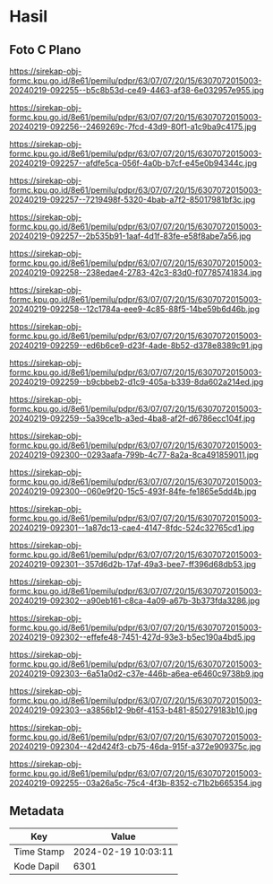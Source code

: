 # Hasil

## Foto C Plano

https://sirekap-obj-formc.kpu.go.id/8e61/pemilu/pdpr/63/07/07/20/15/6307072015003-20240219-092255--b5c8b53d-ce49-4463-af38-6e032957e955.jpg

https://sirekap-obj-formc.kpu.go.id/8e61/pemilu/pdpr/63/07/07/20/15/6307072015003-20240219-092256--2469269c-7fcd-43d9-80f1-a1c9ba9c4175.jpg

https://sirekap-obj-formc.kpu.go.id/8e61/pemilu/pdpr/63/07/07/20/15/6307072015003-20240219-092257--afdfe5ca-056f-4a0b-b7cf-e45e0b94344c.jpg

https://sirekap-obj-formc.kpu.go.id/8e61/pemilu/pdpr/63/07/07/20/15/6307072015003-20240219-092257--7219498f-5320-4bab-a7f2-85017981bf3c.jpg

https://sirekap-obj-formc.kpu.go.id/8e61/pemilu/pdpr/63/07/07/20/15/6307072015003-20240219-092257--2b535b91-1aaf-4d1f-83fe-e58f8abe7a56.jpg

https://sirekap-obj-formc.kpu.go.id/8e61/pemilu/pdpr/63/07/07/20/15/6307072015003-20240219-092258--238edae4-2783-42c3-83d0-f07785741834.jpg

https://sirekap-obj-formc.kpu.go.id/8e61/pemilu/pdpr/63/07/07/20/15/6307072015003-20240219-092258--12c1784a-eee9-4c85-88f5-14be59b6d46b.jpg

https://sirekap-obj-formc.kpu.go.id/8e61/pemilu/pdpr/63/07/07/20/15/6307072015003-20240219-092259--ed6b6ce9-d23f-4ade-8b52-d378e8389c91.jpg

https://sirekap-obj-formc.kpu.go.id/8e61/pemilu/pdpr/63/07/07/20/15/6307072015003-20240219-092259--b9cbbeb2-d1c9-405a-b339-8da602a214ed.jpg

https://sirekap-obj-formc.kpu.go.id/8e61/pemilu/pdpr/63/07/07/20/15/6307072015003-20240219-092259--5a39ce1b-a3ed-4ba8-af2f-d6786ecc104f.jpg

https://sirekap-obj-formc.kpu.go.id/8e61/pemilu/pdpr/63/07/07/20/15/6307072015003-20240219-092300--0293aafa-799b-4c77-8a2a-8ca491859011.jpg

https://sirekap-obj-formc.kpu.go.id/8e61/pemilu/pdpr/63/07/07/20/15/6307072015003-20240219-092300--060e9f20-15c5-493f-84fe-fe1865e5dd4b.jpg

https://sirekap-obj-formc.kpu.go.id/8e61/pemilu/pdpr/63/07/07/20/15/6307072015003-20240219-092301--1a87dc13-cae4-4147-8fdc-524c32765cd1.jpg

https://sirekap-obj-formc.kpu.go.id/8e61/pemilu/pdpr/63/07/07/20/15/6307072015003-20240219-092301--357d6d2b-17af-49a3-bee7-ff396d68db53.jpg

https://sirekap-obj-formc.kpu.go.id/8e61/pemilu/pdpr/63/07/07/20/15/6307072015003-20240219-092302--a90eb161-c8ca-4a09-a67b-3b373fda3286.jpg

https://sirekap-obj-formc.kpu.go.id/8e61/pemilu/pdpr/63/07/07/20/15/6307072015003-20240219-092302--effefe48-7451-427d-93e3-b5ec190a4bd5.jpg

https://sirekap-obj-formc.kpu.go.id/8e61/pemilu/pdpr/63/07/07/20/15/6307072015003-20240219-092303--6a51a0d2-c37e-446b-a6ea-e6460c9738b9.jpg

https://sirekap-obj-formc.kpu.go.id/8e61/pemilu/pdpr/63/07/07/20/15/6307072015003-20240219-092303--a3856b12-9b6f-4153-b481-850279183b10.jpg

https://sirekap-obj-formc.kpu.go.id/8e61/pemilu/pdpr/63/07/07/20/15/6307072015003-20240219-092304--42d424f3-cb75-46da-915f-a372e909375c.jpg

https://sirekap-obj-formc.kpu.go.id/8e61/pemilu/pdpr/63/07/07/20/15/6307072015003-20240219-092255--03a26a5c-75c4-4f3b-8352-c71b2b665354.jpg


## Metadata

| Key        | Value               |
| ---------- | ------------------- |
| Time Stamp | 2024-02-19 10:03:11 |
| Kode Dapil | 6301                |



